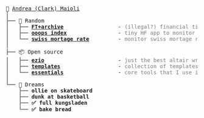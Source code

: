 <pre style="font-family:Menlo,'DejaVu Sans Mono',consolas,'Courier New',monospace">🧢 <a href="https://clarkmaio.github.io/">Andrea (Clark) Maioli</a>
<span style="color: #808080; text-decoration-color: #808080">┃ </span>
<span style="color: #808080; text-decoration-color: #808080">┣━━ </span>🐬 Random
<span style="color: #808080; text-decoration-color: #808080">┃   ┣━━ </span><span style="font-weight: bold"><a href="https://huggingface.co/spaces/clarkmaio/ft_archive">FT+archive</a></span>                 - <span style="color: #808080; text-decoration-color: #808080">(illegal?) financial times energy page mirror</span>
<span style="color: #808080; text-decoration-color: #808080">┃   ┣━━ </span><span style="font-weight: bold"><a href="https://github.com/clarkmaio/OoopsIndex">ooops index</a></span>                - <span style="color: #808080; text-decoration-color: #808080">tiny HF app to monitor vessels in Baltic sea</span>
<span style="color: #808080; text-decoration-color: #808080">┃   ┗━━ </span><span style="font-weight: bold"><a href="https://github.com/clarkmaio/SwissMortageRate">swiss mortage rate</a></span>         - <span style="color: #808080; text-decoration-color: #808080">monitor swiss mortage rate to be ready to ask rent reduction</span>
<span style="color: #808080; text-decoration-color: #808080">┃ </span>
<span style="color: #808080; text-decoration-color: #808080">┣━━ </span>📦 Open source
<span style="color: #808080; text-decoration-color: #808080">┃   ┣━━ </span><span style="font-weight: bold"><a href="https://github.com/clarkmaio/ezio">ezio</a></span>                       - <span style="color: #808080; text-decoration-color: #808080">just the best altair wrapper in the world (i guess also the only one)</span>
<span style="color: #808080; text-decoration-color: #808080">┃   ┣━━ </span><span style="font-weight: bold"><a href="?">templates</a></span>                  - <span style="color: #808080; text-decoration-color: #808080">collection of templates for python projects</span>
<span style="color: #808080; text-decoration-color: #808080">┃   ┗━━ </span><span style="font-weight: bold"><a href="?">essentials</a></span>                 - <span style="color: #808080; text-decoration-color: #808080">core tools that I use in every project</span>
<span style="color: #808080; text-decoration-color: #808080">┃ </span>
<span style="color: #808080; text-decoration-color: #808080">┗━━ </span>🦄 Dreams
<span style="color: #808080; text-decoration-color: #808080">    ┣━━ </span><span style="font-weight: bold">ollie on skateboard</span>  
<span style="color: #808080; text-decoration-color: #808080">    ┣━━ </span><span style="font-weight: bold">dunk at basketball</span>                 
<span style="color: #808080; text-decoration-color: #808080">    ┣━━ </span><span style="font-weight: bold">✅ full kungsladen</span>                 
<span style="color: #808080; text-decoration-color: #808080">    ┗━━ </span><span style="font-weight: bold">✅ bake bread</span> 

